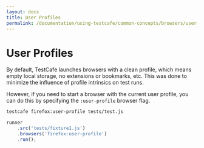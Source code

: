 ```yaml
---
layout: docs
title: User Profiles
permalink: /documentation/using-testcafe/common-concepts/browsers/user-profiles.html
---
```

# User Profiles

By default, TestCafe launches browsers with a clean profile, which means empty local storage, no extensions or bookmarks, etc. This was done to minimize the influence of profile intrinsics on test runs.

However, if you need to start a browser with the current user profile, you can do this by specifying the `:user-profile` browser flag.

```sh
testcafe firefox:user-profile tests/test.js
```

```js
runner
    .src('tests/fixture1.js')
    .browsers('firefox:user-profile')
    .run();
```